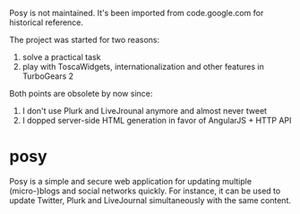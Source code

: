 Posy is not maintained. It's been imported from code.google.com for historical reference.

The project was started for two reasons:

1. solve a practical task
1. play with ToscaWidgets, internationalization and other features in TurboGears 2

Both points are obsolete by now since:

1. I don't use Plurk and LiveJrounal anymore and almost never tweet
1. I dopped server-side HTML generation in favor of AngularJS + HTTP API

# posy

Posy is a simple and secure web application for updating multiple (micro-)blogs and social networks quickly. For instance, it can be used to update Twitter, Plurk and LiveJournal simultaneously with the same content.
